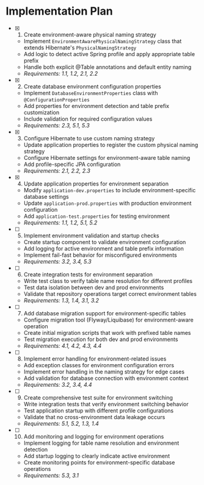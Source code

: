 # Implementation Plan

- [x] 1. Create environment-aware physical naming strategy

  - Implement `EnvironmentAwarePhysicalNamingStrategy` class that extends Hibernate's `PhysicalNamingStrategy`
  - Add logic to detect active Spring profile and apply appropriate table prefix
  - Handle both explicit @Table annotations and default entity naming
  - _Requirements: 1.1, 1.2, 2.1, 2.2_

- [x] 2. Create database environment configuration properties

  - Implement `DatabaseEnvironmentProperties` class with `@ConfigurationProperties`
  - Add properties for environment detection and table prefix customization
  - Include validation for required configuration values
  - _Requirements: 2.3, 5.1, 5.3_

- [x] 3. Configure Hibernate to use custom naming strategy

  - Update application properties to register the custom physical naming strategy
  - Configure Hibernate settings for environment-aware table naming
  - Add profile-specific JPA configuration
  - _Requirements: 2.1, 2.2, 2.3_

- [x] 4. Update application properties for environment separation

  - Modify `application-dev.properties` to include environment-specific database settings
  - Update `application-prod.properties` with production environment configuration
  - Add `application-test.properties` for testing environment
  - _Requirements: 1.1, 1.2, 5.1, 5.2_


- [ ] 5. Implement environment validation and startup checks










  - Create startup component to validate environment configuration
  - Add logging for active environment and table prefix information
  - Implement fail-fast behavior for misconfigured environments
  - _Requirements: 3.2, 3.4, 5.3_

- [ ] 6. Create integration tests for environment separation

  - Write test class to verify table name resolution for different profiles
  - Test data isolation between dev and prod environments
  - Validate that repository operations target correct environment tables
  - _Requirements: 1.3, 1.4, 3.1, 3.2_

- [ ] 7. Add database migration support for environment-specific tables

  - Configure migration tool (Flyway/Liquibase) for environment-aware operation
  - Create initial migration scripts that work with prefixed table names
  - Test migration execution for both dev and prod environments
  - _Requirements: 4.1, 4.2, 4.3, 4.4_

- [ ] 8. Implement error handling for environment-related issues

  - Add exception classes for environment configuration errors
  - Implement error handling in the naming strategy for edge cases
  - Add validation for database connection with environment context
  - _Requirements: 3.2, 3.4, 4.4_

- [ ] 9. Create comprehensive test suite for environment switching

  - Write integration tests that verify environment switching behavior
  - Test application startup with different profile configurations
  - Validate that no cross-environment data leakage occurs
  - _Requirements: 5.1, 5.2, 1.3, 1.4_

- [ ] 10. Add monitoring and logging for environment operations
  - Implement logging for table name resolution and environment detection
  - Add startup logging to clearly indicate active environment
  - Create monitoring points for environment-specific database operations
  - _Requirements: 5.3, 3.1_
